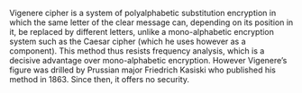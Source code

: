 Vigenere cipher is a system of polyalphabetic substitution encryption in which the same letter of the clear message can, depending on its position in it, be replaced by different letters, unlike a mono-alphabetic encryption system such as the Caesar cipher (which he uses however as a component). This method thus resists frequency analysis, which is a decisive advantage over mono-alphabetic encryption. However Vigenere’s figure was drilled by Prussian major Friedrich Kasiski who published his method in 1863. Since then, it offers no security.

